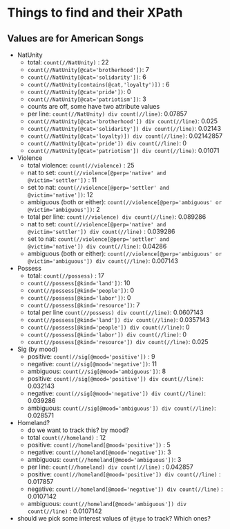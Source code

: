 # Things to find and their XPath
## Values are for American Songs

- NatUnity
  - total: `count(//NatUnity)` : 22
  - `count(//NatUnity[@cat='brotherhood'])`: 7
  - `count(//NatUnity[@cat='solidarity'])`: 6 
  - `count(//NatUnity[contains(@cat,'loyalty')])` : 6
  - `count(//NatUnity[@cat='pride'])`: 0 
  - `count(//NatUnity[@cat='patriotism'])`: 3
  - counts are off, some have two attribute values
  - per line: `count(//NatUnity) div count(//line)`: 0.07857
  - `count(//NatUnity[@cat='brotherhood']) div count(//line)`: 0.025
  - `count(//NatUnity[@cat='solidarity']) div count(//line)`: 0.02143
  - `count(//NatUnity[@cat='loyalty)]) div count(//line)`: 0.02142857
  - `count(//NatUnity[@cat='pride']) div count(//line)`: 0 
  - `count(//NatUnity[@cat='patriotism']) div count(//line)`: 0.01071
- Violence
  - total violence: `count(//violence)` : 25
  - nat to set: `count(//violence[@perp='native' and @victim='settler'])` : 11
  - set to nat: `count(//violence[@perp='settler' and @victim='native'])`: 12
  - ambiguous (both or either): `count(//violence[@perp='ambiguous' or @victim='ambiguous'])`: 2
  - total per line: `count(//violence) div count(//line)`: 0.089286
  - nat to set: `count(//violence[@perp='native' and @victim='settler']) div count(//line)` : 0.039286
  - set to nat: `count(//violence[@perp='settler' and @victim='native']) div count(//line)`: 0.04286
  - ambiguous (both or either): `count(//violence[@perp='ambiguous' or @victim='ambiguous']) div count(//line)`: 0.007143
- Possess
  - total: `count(//possess)` : 17
  - `count(//possess[@kind='land'])`: 10
  - `count(//possess[@kind='people'])`: 0
  - `count(//possess[@kind='labor'])`: 0 
  - `count(//possess[@kind='resource'])`: 7
  - total per line `count(//possess) div count(//line)`: 0.0607143
  -  `count(//possess[@kind='land']) div count(//line)`: 0.0357143
  - `count(//possess[@kind='people']) div count(//line)`: 0
  - `count(//possess[@kind='labor']) div count(//line)`: 0
  - `count(//possess[@kind='resource']) div count(//line)`: 0.025
- Sig (by mood)
  - positive:  `count(//sig[@mood='positive'])` : 9
  - negative: `count(//sig[@mood='negative'])`: 11
  - ambiguous: `count(//sig[@mood='ambiguous'])`: 8
  - positive:  `count(//sig[@mood='positive']) div count(//line)`: 0.032143
  - negative: `count(//sig[@mood='negative']) div count(//line)`: 0.039286
  - ambiguous: `count(//sig[@mood='ambiguous']) div count(//line)`: 0.028571
- Homeland?
  - do we want to track this? by mood?
  - total `count(//homeland)` : 12
  - positive:  `count(//homeland[@mood='positive'])` : 5
  - negative: `count(//homeland[@mood='negative'])`: 3
  - ambiguous: `count(//homeland[@mood='ambiguous'])`: 3
  - per line: `count(//homeland) div count(//line)`  : 0.042857
  - positive:  `count(//homeland[@mood='positive']) div count(//line)`  : 0.017857
  - negative: `count(//homeland[@mood='negative']) div count(//line)` : 0.0107142
  - ambiguous: `count(//homeland[@mood='ambiguous']) div count(//line)` : 0.0107142
- should we pick some interest values of `@type` to track? Which ones?

